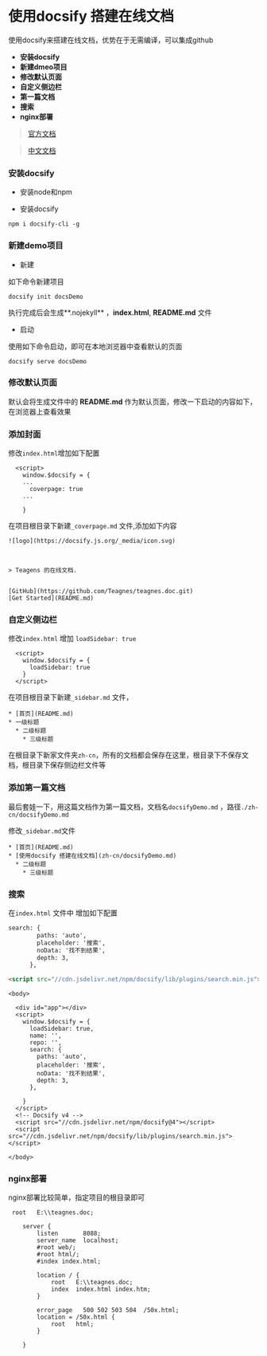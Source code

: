 # 使用docsify 搭建在线文档



使用docsify来搭建在线文档，优势在于无需编译，可以集成github

- **安装docsify**
- **新建dmeo项目**
- **修改默认页面**
- **自定义侧边栏**
- **第一篇文档**
- **搜索**
- **nginx部署**



>  [官方文档](https://docsify.js.org/#/)

>  [中文文档](https://docsify.js.org/#/zh-cn/)



###  安装docsify

- 安装node和npm

- 安装docsify

```shell
npm i docsify-cli -g
```



### 新建demo项目

- 新建

如下命令新建项目

```
docsify init docsDemo
```

执行完成后会生成**.nojekyll** ，**index.html**, **README.md**  文件

- 启动

使用如下命令启动，即可在本地浏览器中查看默认的页面

```
docsify serve docsDemo
```



### 修改默认页面

默认会将生成文件中的 **README.md** 作为默认页面，修改一下启动的内容如下，在浏览器上查看效果



### 添加封面

修改`index.html`增加如下配置

```
  <script>
    window.$docsify = {
    ...
      coverpage: true
  	...

    }
```



在项目根目录下新建`_coverpage.md` 文件,添加如下内容

```
![logo](https://docsify.js.org/_media/icon.svg)

 

> Teagens 的在线文档.


[GitHub](https://github.com/Teagnes/teagnes.doc.git)
[Get Started](README.md)
```







### 自定义侧边栏

修改`index.html` 增加 `loadSidebar: true`

```
  <script>
    window.$docsify = {
      loadSidebar: true
    }
  </script>
```

在项目根目录下新建`_sidebar.md` 文件，

```
* [首页](README.md)
* 一级标题
  * 二级标题
    * 三级标题
```

在根目录下新家文件夹`zh-cn`，所有的文档都会保存在这里，根目录下不保存文档，根目录下保存侧边栏文件等

### 添加第一篇文档

最后套娃一下，用这篇文档作为第一篇文档，文档名`docsifyDemo.md` ，路径`./zh-cn/docsifyDemo.md`

修改`_sidebar.md`文件

```
* [首页](README.md)
* [使用docsify 搭建在线文档](zh-cn/docsifyDemo.md)
  * 二级标题
    * 三级标题
```



### 搜索

在`index.html` 文件中 增加如下配置

```html
search: {
        paths: 'auto',
        placeholder: '搜索',
        noData: '找不到结果',
        depth: 3,
      },

<script src="//cdn.jsdelivr.net/npm/docsify/lib/plugins/search.min.js"></script>
```





```
<body>
  
  <div id="app"></div>
  <script>
    window.$docsify = {
      loadSidebar: true,
      name: '',
      repo: '',
      search: {
        paths: 'auto',
        placeholder: '搜索',
        noData: '找不到结果',
        depth: 3,
      },

    }
  </script>
  <!-- Docsify v4 -->
  <script src="//cdn.jsdelivr.net/npm/docsify@4"></script>
  <script src="//cdn.jsdelivr.net/npm/docsify/lib/plugins/search.min.js"></script>

</body>
```





### nginx部署

nginx部署比较简单，指定项目的根目录即可

` root   E:\\teagnes.doc;`

```
    server {
        listen       8088;
        server_name  localhost;
        #root web/; 
		#root html/; 
        #index index.html;

        location / {
            root   E:\\teagnes.doc;
            index  index.html index.htm;
        }

        error_page   500 502 503 504  /50x.html;
        location = /50x.html {
            root   html;
        }

    }
```











